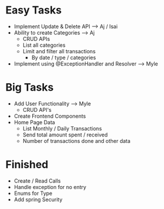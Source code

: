 # Easy Tasks
- Implement Update & Delete API --> Aj / Isai
- Ability to create Categories --> Aj
  - CRUD APIs
  - List all categories 
  - Limit and filter all transactions
    - By date / type / categories
- Implement using @ExceptionHandler and Resolver --> Myle

# Big Tasks
- Add User Functionality --> Myle
  - CRUD API's
- Create Frontend Components
- Home Page Data 
  - List Monthly / Daily Transactions
  - Send total amount spent / received
  - Number of transactions done and other data

# Finished 
- Create / Read Calls
- Handle exception for no entry
- Enums for Type
- Add spring Security
